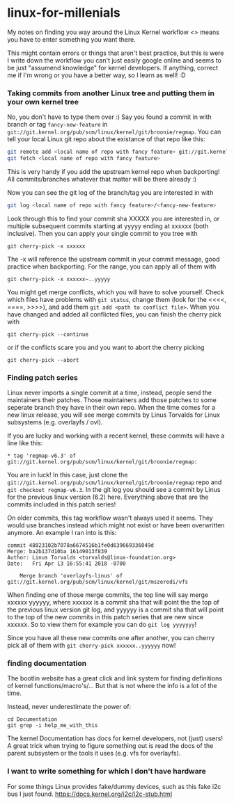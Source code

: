 # linux-for-millenials
My notes on finding you way around the Linux Kernel workflow
<> means you have to enter something you want there.

This might contain errors or things that aren't best practice,
but this is were I write down the workflow you can't just easily google online and seems to be just "assumend knowledge"
for kernel developers.
If anything, correct me if I'm wrong or you have a better way, so I learn as well! :D

### Taking commits from another Linux tree and putting them in your own kernel tree
No, you don't have to type them over :)
Say you found a commit in with branch or tag `fancy-new-feature` in `git://git.kernel.org/pub/scm/linux/kernel/git/broonie/regmap`.
You can tell your local Linux git repo about the existance of that repo like this:
```bash
git remote add <local name of repo with fancy feature> git://git.kernel.org/pub/scm/linux/kernel/git/broonie/regmap
git fetch <local name of repo with fancy feature>
```
This is very handy if you add the upstream kernel repo when backporting!
All commits/branches whatever that matter will be there already :)

Now you can see the git log of the branch/tag you are interested in with
```bash
git log <local name of repo with fancy feature>/<fancy-new-feature>
```
Look through this to find your commit sha XXXXX you are interested in, or multiple subsequent commits starting at yyyyy ending at xxxxxx (both inclusive).
Then you can apply your single commit to you tree with
```
git cherry-pick -x xxxxxx
```
The -x will reference the upstream commit in your commit message, good practice when backporting.
For the range, you can apply all of them with
```
git cherry-pick -x xxxxxx~..yyyyy
```

You might get merge conflicts, which you will have to solve yourself.
Check which files have problems with `git status`, change them (look for the <<<<, ====, >>>>), and add them `git add <path to conflict file>`.
When you have changed and added all conflicted files, you can finish the cherry pick with
```
git cherry-pick --continue
```
or if the conflicts scare you and you want to abort the cherry picking
```
git cherry-pick --abort
```

### Finding patch series
Linux never imports a single commit at a time, instead, people send the maintainers their patches.
Those maintainers add those patches to some seperate branch they have in their own repo.
When the time comes for a new linux release, you will see merge commits by Linus Torvalds for Linux subsystems (e.g. overlayfs / ovl).

If you are lucky and working with a recent kernel, these commits will have a line like this:
```
* tag 'regmap-v6.3' of git://git.kernel.org/pub/scm/linux/kernel/git/broonie/regmap:
```
You are in luck!
In this case, just clone the `git://git.kernel.org/pub/scm/linux/kernel/git/broonie/regmap` repo and
`git checkout regmap-v6.3`. In the git log you should see a commit by Linus for the previous linux version (6.2) here.
Everything above that are the commits included in this patch series!

On older commits, this tag workflow wasn't always used it seems.
They would use branches instead which might not exist or have been overwritten anymore.
An example I ran into is this:
```
commit 48023102b7078a6674516b1fe0d639669336049d
Merge: ba2b137d10ba 16149013f839
Author: Linus Torvalds <torvalds@linux-foundation.org>
Date:   Fri Apr 13 16:55:41 2018 -0700

    Merge branch 'overlayfs-linus' of git://git.kernel.org/pub/scm/linux/kernel/git/mszeredi/vfs
```
When finding one of those merge commits, the top line will say merge xxxxxx yyyyyy,
where xxxxxx is a commit sha that will point the the top of the previous linux version git log,
and yyyyyy is a commit sha that will point to the top of the new commits in this patch series that are new since xxxxxx.
So to view them for example you can do `git log yyyyyyy`!

Since you have all these new commits one after another, you can cherry pick all of them with `git cherry-pick xxxxxx..yyyyyy` now!

### finding documentation
The bootlin website has a great click and link system for finding definitions of kernel functions/macro's/...
But that is not where the info is a lot of the time.

Instead, never underestimate the power of:
```
cd Documentation
git grep -i help_me_with_this
```
The kernel Documentation has docs for kernel developers, not (just) users!
A great trick when trying to figure something out is read the docs of the parent subsystem or the tools it uses (e.g. vfs for overlayfs).

### I want to write something for which I don't have hardware

For some things Linux provides fake/dummy devices, such as this fake i2c bus I just found.
https://docs.kernel.org/i2c/i2c-stub.html
